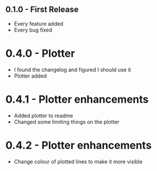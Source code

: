## 0.1.0 - First Release
* Every feature added
* Every bug fixed

# 0.4.0 - Plotter
* I found the changelog and figured I should use it
* Plotter added

# 0.4.1 - Plotter enhancements
* Added plotter to readme
* Changed some limiting things on the plotter

# 0.4.2 - Plotter enhancements
* Change colour of plotted lines to make it more visible
